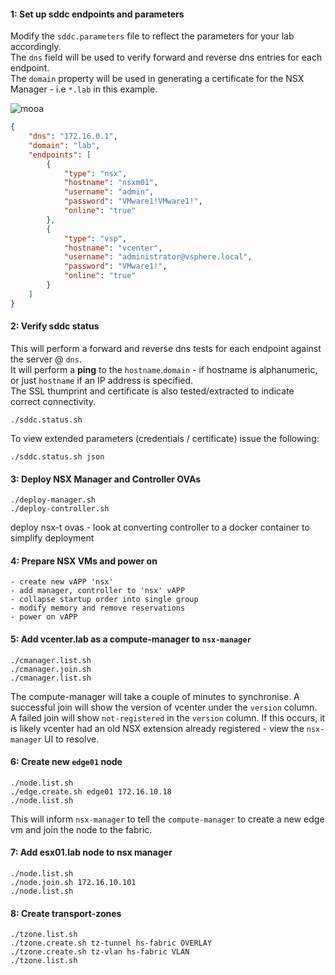 #### 1: Set up sddc endpoints and parameters
Modify the `sddc.parameters` file to reflect the parameters for your lab accordingly.  
The `dns` field will be used to verify forward and reverse dns entries for each endpoint.  
The `domain` property will be used in generating a certificate for the NSX Manager - i.e `*.lab` in this example.

![mooa](microprocessor.svg)

```json
{
	"dns": "172.16.0.1",
	"domain": "lab",
	"endpoints": [
		{
			"type": "nsx",
			"hostname": "nsxm01",
			"username": "admin",
			"password": "VMware1!VMware1!",
			"online": "true"
		},
		{
			"type": "vsp",
			"hostname": "vcenter",
			"username": "administrator@vsphere.local",
			"password": "VMware1!",
			"online": "true"
		}
	]
}
```

#### 2: Verify sddc status
This will perform a forward and reverse dns tests for each endpoint against the server @ `dns`.  
It will perform a **ping** to the `hostname`.`domain` - if hostname is alphanumeric, or just `hostname` if an IP address is specified.  
The SSL thumprint and certificate is also tested/extracted to indicate correct connectivity.
```
./sddc.status.sh
```
To view extended parameters (credentials / certificate) issue the following:
```
./sddc.status.sh json
```

#### 3: Deploy NSX Manager and Controller OVAs
```shell
./deploy-manager.sh
./deploy-controller.sh
```

deploy nsx-t ovas - look at converting controller to a docker container to simplify deployment

#### 4: Prepare NSX VMs and power on
```shell
- create new vAPP 'nsx'
- add manager, controller to 'nsx' vAPP
- collapse startup order into single group
- modify memory and remove reservations
- power on vAPP
```

#### 5: Add vcenter.lab as a compute-manager to `nsx-manager`
```shell
./cmanager.list.sh
./cmanager.join.sh
./cmanager.list.sh
```

The compute-manager will take a couple of minutes to synchronise.
A successful join will show the version of vcenter under the `version` column.
A failed join will show `not-registered` in the `version` column.
If this occurs, it is likely vcenter had an old NSX extension already registered - view the `nsx-manager` UI to resolve.

#### 6: Create new `edge01` node 
```shell
./node.list.sh
./edge.create.sh edge01 172.16.10.18
./node.list.sh
```

This will inform `nsx-manager` to tell the `compute-manager` to create a new edge vm and join the node to the fabric.

#### 7: Add esx01.lab node to nsx manager
```shell
./node.list.sh
./node.join.sh 172.16.10.101
./node.list.sh
```

#### 8: Create transport-zones
```shell
./tzone.list.sh
./tzone.create.sh tz-tunnel hs-fabric OVERLAY
./tzone.create.sh tz-vlan hs-fabric VLAN
./tzone.list.sh
```
